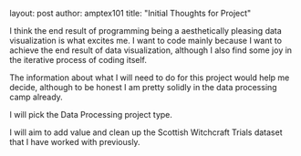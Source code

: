 layout: post
author: amptex101
title: "Initial Thoughts for Project"

I think the end result of programming being a aesthetically pleasing data visualization is what excites me. I want to code mainly because I want to achieve the end result of data visualization, although I also find some joy in the iterative process of coding itself. 

The information about what I will need to do for this project would help me decide, although to be honest I am pretty solidly in the data processing camp already. 

I will pick the Data Processing project type. 

I will aim to add value and clean up the Scottish Witchcraft Trials dataset that I have worked with previously. 
